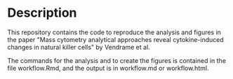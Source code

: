 # Description

This repository contains the code to reproduce the analysis and figures in the paper "Mass cytometry analytical approaches reveal cytokine-induced changes in natural killer cells" by Vendrame et al.

The commands for the analysis and to create the figures is contained in the file workflow.Rmd, and the output is in workflow.md or workflow.html. 

